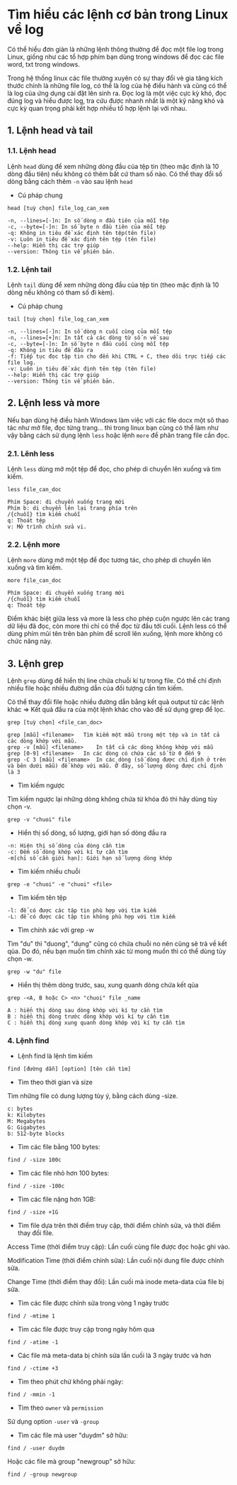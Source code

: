 # Tìm hiểu các lệnh cơ bản trong Linux về log

Có thể hiểu đơn giản là những lệnh thông thường để đọc một file log trong Linux, giống như các tổ hợp phím bạn dùng trong windows để đọc các file word, txt trong windows.

Trong hệ thống linux các file thường xuyên có sự thay đổi vè gia tăng kích thước chính là những file log, có thể là log của hệ điều hành và cũng có thể là log của ứng dụng cài đặt lên sinh ra. Đọc log là một việc cực kỳ khó, đọc đúng log và hiểu được log, tra cứu được nhanh nhất là một kỹ năng khó và cực kỳ quan trọng phải kết hợp nhiều tổ hợp lệnh lại với nhau.

## 1. Lệnh head và tail

### 1.1. Lệnh head

Lệnh `head` dùng để xem những dòng đầu của tệp tin (theo mặc định là 10 dòng đầu tiên) nếu không có thêm bất cứ tham số nào. Có thể thay đổi số dòng bằng cách thêm `-n` vào sau lệnh `head`

- Cú pháp chung

`head [tuỳ chọn] file_log_can_xem`

```
-n, --lines=[-]n: In số dòng n đầu tiên của mỗi tệp
-c, --byte=[-]n: In số byte n đầu tiên của mỗi tệp
-q: Không in tiêu đề xác định tên tệp(tên file)
-v: Luôn in tiêu đề xác định tên tệp (tên file)
--help: Hiển thị các trợ giúp
--version: Thông tin về phiên bản.
```

### 1.2. Lệnh tail

Lệnh `tail` dùng để xem những dòng đầu của tệp tin (theo mặc định là 10 dòng nếu không có tham số đi kèm).

- Cú pháp chung

`tail [tuỳ chọn] file_log_can_xem`

```
-n, --lines=[-]n: In số dòng n cuối cùng của mỗi tệp
-n, --lines=[+]n: In tất cả các dòng từ số n về sau
-c, --byte=[-]n: In số byte n đầu cuối cùng mỗi tệp
-q: Không in tiêu đề đầu ra
-f: Tiếp tục đọc tập tin cho đến khi CTRL + C, theo dõi trực tiếp các file log.
-v: Luôn in tiêu đề xác định tên tệp (tên file)
--help: Hiển thị các trợ giúp
--version: Thông tin về phiên bản.
```

## 2. Lệnh less và more

Nếu bạn dùng hệ điều hành Windows làm việc với các file docx một sô thao tác như mở file, đọc từng trang... thì trong linux bạn cũng có thể làm như vậy bằng cách sử dụng lệnh `less` hoặc lệnh `more` để phân trang file cần đọc.

### 2.1. Lênh less 

Lệnh `less` dùng mở một tệp để đọc, cho phép di chuyển lên xuống và tìm kiếm.

`less file_can_doc`

```
Phím Space: di chuyển xuống trang mới
Phím b: di chuyển lên lại trang phía trên
/{chuỗi} tìm kiểm chuỗi
q: Thoát tệp
v: Mở trình chỉnh sửa vi.
```


### 2.2. Lệnh more

Lệnh `more` dùng mở một tệp để đọc tương tác, cho phép di chuyển lên xuống và tìm kiếm.

`more file_can_doc`


```
Phím Space: di chuyển xuống trang mới
/{chuỗi} tìm kiểm chuỗi
q: Thoát tệp
```

Điểm khác biệt giữa less và more là less cho phép cuộn ngược lên các trang dữ liệu đã đọc, còn more thì chỉ có thể đọc từ đầu tới cuối. Lệnh less có thể dùng phím mũi tên trên bàn phím để scroll lên xuống, lệnh more không có chức năng này.

## 3. Lệnh grep

Lệnh `grep` dùng để hiển thị line chứa chuỗi kí tự trong file. Có thể chỉ định nhiều file hoặc nhiều đường dẫn của đối tượng cần tìm kiếm. 

Có thể thay đổi file hoặc nhiều đường dẫn bằng kết quả output từ các lệnh khác => Kết quả đầu ra của một lệnh khác cho vào để sử dụng grep để lọc.


`grep [tuỳ chọn] <file_can_doc>`

```
grep [mẫu] <filename>	Tìm kiếm một mẫu trong một tệp và in tất cả các dòng khớp với mẫu.
grep -v [mẫu] <filename>	In tất cả các dòng không khớp với mẫu
grep [0-9] <filename>	In các dòng có chứa các số từ 0 đến 9
grep -C 3 [mẫu] <filename>	In các dòng (số dòng được chỉ định ở trên và bên dưới mẫu) để khớp với mẫu. Ở đây, số lượng dòng được chỉ định là 3
```

- Tìm kiếm ngược

Tìm kiếm ngược lại những dòng không chứa từ khóa đó thì hãy dùng tùy chọn -v.

`grep -v "chuoi" file`

-  Hiển thị số dòng, số lượng, giới hạn số dòng đầu ra

```
-n: Hiện thị số dòng của dòng cần tìm
-c: Đếm số dòng khớp với kí tự cần tìm
-m[chỉ số cần giới hạn]: Giới hạn số lượng dòng khớp
```

- Tìm kiếm nhiều chuỗi

`grep -e "chuoi" -e "chuoi" <file>`


- Tìm kiếm tên tệp

```
-l: để có được các tập tin phù hợp với tìm kiếm
-L: để có được các tập tin không phù hợp với tìm kiếm
```

- Tìm chính xác với grep -w

Tìm "du" thì "duong", "dung" cũng có chứa chuỗi no nên cũng sẽ trả về kết qủa. Do đó, nếu bạn muốn tìm chính xác từ mong muốn thì có thể dùng tùy chọn -w.

```
grep -w "du" file
```

- Hiển thị thêm dòng trước, sau, xung quanh dòng chứa kết qủa

```
grep -<A, B hoặc C> <n> "chuoi" file _name
```

```
A : hiển thị dòng sau dòng khớp với kí tự cần tìm
B : hiển thị dòng trước dòng khớp với kí tự cần tìm
C : hiển thị dòng xung quanh dòng khớp với kí tự cần tìm
```

### 4. Lệnh find

- Lệnh find là lệnh tìm kiếm

`find [đường dẫn] [option] [tên cần tìm]`

- Tìm theo thời gian và size

Tìm những file có dung lượng tùy ý, bằng cách dùng -size.

```
c: bytes
k: Kilobytes
M: Megabytes
G: Gigabytes
b: 512-byte blocks
```

+ Tìm các file bằng 100 bytes:

```
find / -size 100c
```

+ Tìm các file nhỏ hơn 100 bytes:

```
find / -size -100c
```

+ Tìm các file nặng hơn 1GB:

```
find / -size +1G
```

- Tìm file dựa trên thời điểm truy cập, thời điểm chỉnh sửa, và thời điểm thay đổi file.

Access Time (thời điểm truy cập): Lần cuối cùng file được đọc hoặc ghi vào.

Modification Time (thời điểm chỉnh sửa): Lần cuối nội dung file được chỉnh sửa.

Change Time (thời điểm thay đổi): Lần cuối mà inode meta-data của file bị sửa.


+ Tìm các file được chỉnh sửa trong vòng 1 ngày trước

```
find / -mtime 1
```

+ Tìm các file được truy cập trong ngày hôm qua

```
find / -atime -1
```

+ Các file mà meta-data bị chỉnh sửa lần cuối là 3 ngày trước và hơn

```
find / -ctime +3
```

+ Tìm theo phút chứ không phải ngày:

```
find / -mmin -1
```

- Tìm theo `owner` và `permission`

Sử dụng option `-user` và `-group`


+ Tìm các file mà user "duydm" sở hữu:
```
find / -user duydm
```

Hoặc các file mà group "newgroup" sở hữu:
```
find / -group newgroup
```








